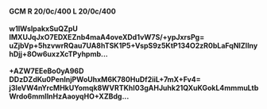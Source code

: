 #### GCM R 20/0c/400 L 20/0c/400
**w1IWslpakxSuQZpU**<br/>**lMXUJqJxO7EDXEZnb4maA4oveXDd1vW7S/+ypJxrsPg=**<br/>**uZjbVp+5hzvwrRQau7UA8hTSK1P5+VspS9z5KtP134O2zR0bLaFqNIZlInyhDjj+8Ow6uxzXcTPyhpmb...**<br/><br/>
**+AZW7EEeBo0yA96D**<br/>**DDzDZdKu0PenlnjPWoUhxM6K780HuDf2iiL+7mX+Fv4=**<br/>**j3IeVW4nYrcMHkUYomqk8WVRTKhI03gAHJuhk21QXuKGokL4mmmuLtbWrdo6mmIInHzAaoyqHO+XZBdg...**